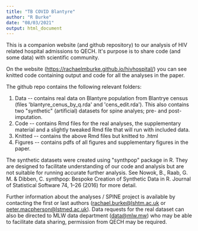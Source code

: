 ```yaml
---
title: "TB COVID Blantyre"
author: "R Burke"
date: "08/03/2021"
output: html_document
---
```


This is a companion website (and github repository) to our analysis of HIV related hospital admissions to QECH.  It's purpose is to share code (and some data) with scientific community.

On the website (https://rachaelmburke.github.io/hivhospital/) you can see knitted code containing output and code for all the analyses in the paper.

The github repo contains the following relevant folders:

1. Data -- contains real data on Blantyre population from Blantrye census (files 'blantyre_cenus_by_q.rda' and 'cens_edit.rda'). This also contains two "synthetic" (artificial) datasets for spine analyes; pre- and post- imputation.
2. Code -- contains Rmd files for the real analyses, the supplementary material and a slightly tweaked Rmd file that will run with included data.
3. Knitted -- contains the above Rmd files but knitted to .html
4. Figures -- contains pdfs of all figures and supplementary figures in the paper.

The synthetic datasets were created using "synthpop" package in R.  They are designed to facilitate understanding of our code and analysis but are not suitable for running accurate further analysis. See Nowok, B., Raab, G. M. & Dibben, C. synthpop: Bespoke Creation of Synthetic Data in R. Journal of Statistical Software 74, 1–26 (2016) for more detail.

Further information about the analyses / SPINE project is available by contacting the first or last authors (rachael.burke@lshtm.ac.uk or peter.macpherson@lstmed.ac.uk). Data requests for the real dataset can also be directed to MLW data department (data@mlw.mw) who may be able to facilitate data sharing, permission from QECH may be required.
